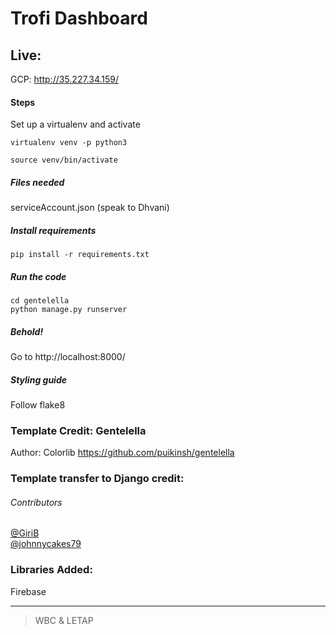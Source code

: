 # Trofi Dashboard

## Live: 
GCP: http://35.227.34.159/

#### Steps
Set up a virtualenv and activate

    virtualenv venv -p python3
    
    source venv/bin/activate

##### Files needed
serviceAccount.json (speak to Dhvani)

##### Install requirements 
    pip install -r requirements.txt

##### Run the code
    cd gentelella
    python manage.py runserver 
    
##### Behold!
Go to http://localhost:8000/

##### Styling guide
Follow flake8

### Template Credit: Gentelella
Author: Colorlib
https://github.com/puikinsh/gentelella

### Template transfer to Django credit: 
###### Contributors 
[@GiriB](https://github.com/GiriB)  
[@johnnycakes79](https://github.com/johnnycakes79)

### Libraries Added:
Firebase 

---

> WBC & LETAP
